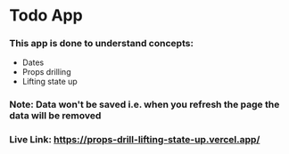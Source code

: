 # Todo App
### This app is done to understand concepts:
  - Dates 
  - Props drilling
  - Lifting state up

### Note: Data won't be saved i.e. when you refresh the page the data will be removed 

### Live Link: https://props-drill-lifting-state-up.vercel.app/
